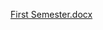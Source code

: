 [First Semester.docx](https://github.com/Laszlo-Marc/university_work/files/14425373/First.Semester.docx)
